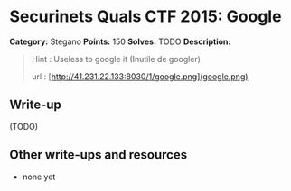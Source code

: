 # Securinets Quals CTF 2015: Google

**Category:** Stegano
**Points:** 150
**Solves:** TODO
**Description:** 

> Hint : Useless to google it (Inutile de googler) 
>
> url : [http://41.231.22.133:8030/1/google.png](google.png)

## Write-up

(TODO)

## Other write-ups and resources

* none yet